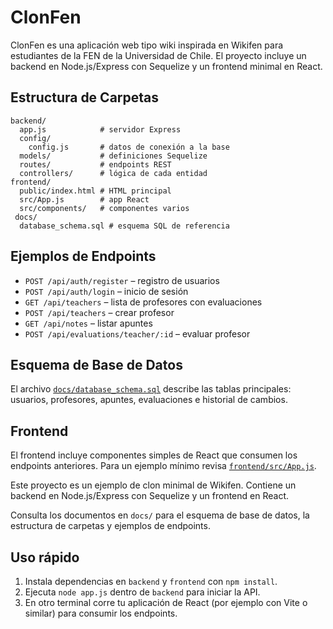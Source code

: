 # ClonFen
ClonFen es una aplicación web tipo wiki inspirada en Wikifen para estudiantes de la FEN de la Universidad de Chile. El proyecto incluye un backend en Node.js/Express con Sequelize y un frontend minimal en React.

## Estructura de Carpetas

```
backend/
  app.js            # servidor Express
  config/
    config.js       # datos de conexión a la base
  models/           # definiciones Sequelize
  routes/           # endpoints REST
  controllers/      # lógica de cada entidad
frontend/
  public/index.html # HTML principal
  src/App.js        # app React
  src/components/   # componentes varios
 docs/
  database_schema.sql # esquema SQL de referencia
```

## Ejemplos de Endpoints

- `POST /api/auth/register` – registro de usuarios
- `POST /api/auth/login` – inicio de sesión
- `GET /api/teachers` – lista de profesores con evaluaciones
- `POST /api/teachers` – crear profesor
- `GET /api/notes` – listar apuntes
- `POST /api/evaluations/teacher/:id` – evaluar profesor

## Esquema de Base de Datos

El archivo [`docs/database_schema.sql`](docs/database_schema.sql) describe las tablas principales: usuarios, profesores, apuntes, evaluaciones e historial de cambios.

## Frontend

El frontend incluye componentes simples de React que consumen los endpoints anteriores. Para un ejemplo mínimo revisa [`frontend/src/App.js`](frontend/src/App.js).

Este proyecto es un ejemplo de clon minimal de Wikifen. Contiene un backend en Node.js/Express con Sequelize y un frontend en React.

Consulta los documentos en `docs/` para el esquema de base de datos, la estructura de carpetas y ejemplos de endpoints.

## Uso rápido

1. Instala dependencias en `backend` y `frontend` con `npm install`.
2. Ejecuta `node app.js` dentro de `backend` para iniciar la API.
3. En otro terminal corre tu aplicación de React (por ejemplo con Vite o similar) para consumir los endpoints.
